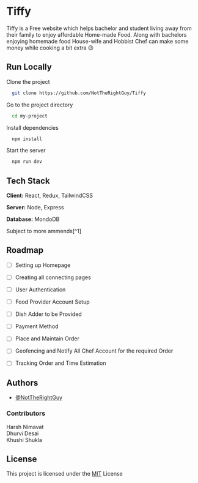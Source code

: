 
# Tiffy 

Tiffy is a Free website which helps bachelor and student living away from their
family to enjoy affordable Home-made Food. Along with bachelors enjoying homemade food House-wife and 
Hobbist Chef can make some money while cooking a bit extra 😉




## Run Locally

Clone the project

```bash
  git clone https://github.com/NotTheRightGuy/Tiffy
```

Go to the project directory

```bash
  cd my-project
```

Install dependencies

```bash
  npm install
```

Start the server

```bash
  npm run dev
```


## Tech Stack

**Client:** React, Redux, TailwindCSS

**Server:** Node, Express 

**Database:** MondoDB

Subject to more ammends[^1]

## Roadmap

- [ ] Setting up Homepage
- [ ] Creating all connecting pages
- [ ] User Authentication
- [ ] Food Provider Account Setup
- [ ] Dish Adder to be Provided
- [ ] Payment Method 
- [ ] Place and Maintain Order
- [ ] Geofencing and Notify All Chef Account for the required Order
- [ ] Tracking Order and Time Estimation


## Authors

- [@NotTheRightGuy](https://github.com/NotTheRightGuy)

### Contributors
Harsh Nimavat  
Dhurvi Desai  
Khushi Shukla



## License

This project is licensed under the [MIT](https://choosealicense.com/licenses/mit/) License


